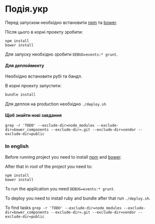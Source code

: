 # Подія.укр

Перед запуском необхідно встановити [npm](https://www.npmjs.com/package/npm) та [bower](https://www.npmjs.com/package/bower).

Після цього в корні проекту зробити:

```shell
npm install
bower install
```

Для запуску необхідно зробити `DEBUG=events:* grunt`.

#### Для деплойменту

Необхідно встановити рубі та бандл.

В корні проекту запустити:

```bash
bundle install
```

Для деплоя на production необхідно `./deploy.sh`

#### Щоб знайти нові завдання

```shell
grep -r 'TODO' --exclude-dir=node_modules --exclude-dir=bower_components --exclude-dir=.git --exclude-dir=vendor --exclude-dir=public
```

### In english

Before running project you need to install [npm](https://www.npmjs.com/package/npm) and [bower](https://www.npmjs.com/package/bower).

After that in root of the project you need to:

```shell
npm install
bower install
```

To run the application you need `DEBUG=events:* grunt`.

To deploy you need to install ruby and bundle after that run `./deploy.sh`.

To find tasks `grep -r 'TODO' --exclude-dir=node_modules --exclude-dir=bower_components --exclude-dir=.git --exclude-dir=vendor --exclude-dir=public`
